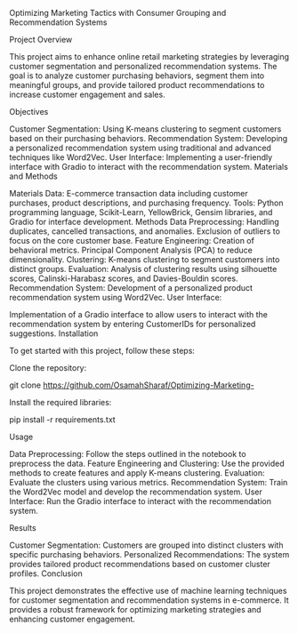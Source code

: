 Optimizing Marketing Tactics with Consumer Grouping and Recommendation Systems

Project Overview

This project aims to enhance online retail marketing strategies by leveraging customer segmentation and personalized recommendation systems. The goal is to analyze customer purchasing behaviors, segment them into meaningful groups, and provide tailored product recommendations to increase customer engagement and sales.

Objectives

Customer Segmentation: Using K-means clustering to segment customers based on their purchasing behaviors.
Recommendation System: Developing a personalized recommendation system using traditional and advanced techniques like Word2Vec.
User Interface: Implementing a user-friendly interface with Gradio to interact with the recommendation system.
Materials and Methods

Materials
Data: E-commerce transaction data including customer purchases, product descriptions, and purchasing frequency.
Tools: Python programming language, Scikit-Learn, YellowBrick, Gensim libraries, and Gradio for interface development.
Methods
Data Preprocessing:
Handling duplicates, cancelled transactions, and anomalies.
Exclusion of outliers to focus on the core customer base.
Feature Engineering:
Creation of behavioral metrics.
Principal Component Analysis (PCA) to reduce dimensionality.
Clustering:
K-means clustering to segment customers into distinct groups.
Evaluation:
Analysis of clustering results using silhouette scores, Calinski-Harabasz scores, and Davies-Bouldin scores.
Recommendation System:
Development of a personalized product recommendation system using Word2Vec.
User Interface:

Implementation of a Gradio interface to allow users to interact with the recommendation system by entering CustomerIDs for personalized suggestions.
Installation

To get started with this project, follow these steps:

Clone the repository:

git clone https://github.com/OsamahSharaf/Optimizing-Marketing-

Install the required libraries:

pip install -r requirements.txt

Usage

Data Preprocessing: Follow the steps outlined in the notebook to preprocess the data.
Feature Engineering and Clustering: Use the provided methods to create features and apply K-means clustering.
Evaluation: Evaluate the clusters using various metrics.
Recommendation System: Train the Word2Vec model and develop the recommendation system.
User Interface: Run the Gradio interface to interact with the recommendation system.

Results

Customer Segmentation: Customers are grouped into distinct clusters with specific purchasing behaviors.
Personalized Recommendations: The system provides tailored product recommendations based on customer cluster profiles.
Conclusion

This project demonstrates the effective use of machine learning techniques for customer segmentation and recommendation systems in e-commerce. It provides a robust framework for optimizing marketing strategies and enhancing customer engagement.
